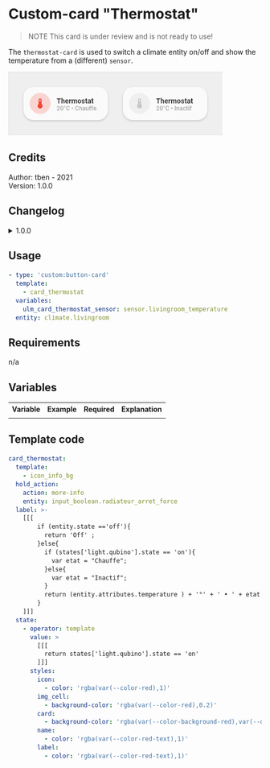 # Custom-card "Thermostat"  

> NOTE
> This card is under review and is not ready to use!

The `thermostat-card` is used to switch a climate entity on/off and show the temperature from a (different) `sensor`.  

![Thermostat](./screenshots/thermostat.png)

## Credits
Author: tben - 2021  
Version: 1.0.0  

## Changelog
<details>
<summary>1.0.0</summary>
Initial release
</details>

## Usage

```yaml
- type: 'custom:button-card'
  template:
    - card_thermostat
  variables:
    ulm_card_thermostat_sensor: sensor.livingroom_temperature
  entity: climate.livingroom
```

## Requirements
n/a

## Variables
<table>
<tr>
<th>Variable</th>
<th>Example</th>
<th>Required</th>
<th>Explanation</th>
</tr>
<tr>
<td></td>
<td></td>
<td></td>
<td></td>
</tr>
</table>

## Template code

```yaml
card_thermostat:
  template:  
    - icon_info_bg
  hold_action:
    action: more-info
    entity: input_boolean.radiateur_arret_force
  label: >-
    [[[ 
        if (entity.state =='off'){
          return 'Off' ;
        }else{
          if (states['light.qubino'].state == 'on'){
            var etat = "Chauffe";
          }else{
            var etat = "Inactif";
          }
          return (entity.attributes.temperature ) + '°' + ' • ' + etat ;
        }
    ]]]
  state:
    - operator: template
      value: >
        [[[
          return states['light.qubino'].state == 'on'
        ]]]
      styles:
        icon:
          - color: 'rgba(var(--color-red),1)'
        img_cell:
          - background-color: 'rgba(var(--color-red),0.2)'
        card:
          - background-color: 'rgba(var(--color-background-red),var(--opacity-bg))'
        name:
          - color: 'rgba(var(--color-red-text),1)'
        label:
          - color: 'rgba(var(--color-red-text),1)'
```
